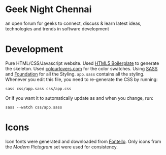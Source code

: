 # Geek Night Chennai

an open forum for geeks to connect, discuss &amp; learn latest ideas, technologies and trends in software development

# Development

Pure HTML/CSS/Javascript website.
Used [HTML5 Boilerplate](//html5boilerplate.com) to generate the skeleton.
Used [colourlovers.com](//colourlovers.com) for the color swatches.
Using [SASS](//sass-lang.com) and [Foundation](//foundation.zurb.com) for all the Styling.
`app.sass` contains all the styling. Whenever you edit this file, you need to re-generate the CSS by running:

```
sass css/app.sass css/app.css
```

Or if you want it to automatically update as and when you change, run:

```
sass --watch css/app.sass
```

# Icons

Icon fonts were generated and downloaded from [Fontello](//fontello.com). Only icons from the *Modern Pictogram* set were used for consistency.
